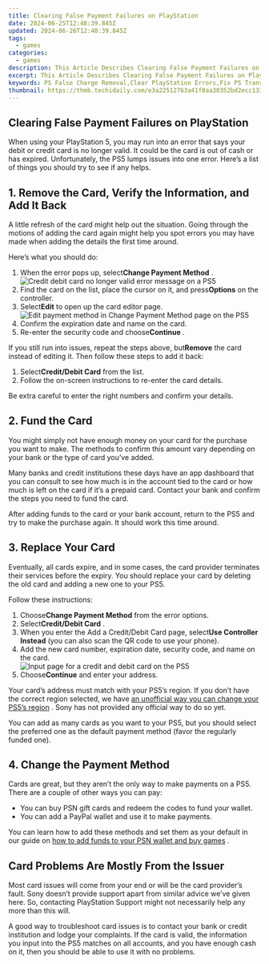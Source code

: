 ```yaml
---
title: Clearing False Payment Failures on PlayStation
date: 2024-06-25T12:48:39.845Z
updated: 2024-06-26T12:48:39.845Z
tags:
  - games
categories:
  - games
description: This Article Describes Clearing False Payment Failures on PlayStation
excerpt: This Article Describes Clearing False Payment Failures on PlayStation
keywords: PS False Charge Removal,Clear PlayStation Errors,Fix PS Transactions,Remove Console Payment Fails,Sony Game Purchase Fixes,PlayStation Credit Correction,Erase PS Payment Failures
thumbnail: https://thmb.techidaily.com/e3a22512763a41f8aa30352bd2ecc133cddafc4e3c879454c4fa681286b598fc.png
---
```


## Clearing False Payment Failures on PlayStation

 When using your PlayStation 5, you may run into an error that says your debit or credit card is no longer valid. It could be the card is out of cash or has expired. Unfortunately, the PS5 lumps issues into one error. Here’s a list of things you should try to see if any helps.

## 1\. Remove the Card, Verify the Information, and Add It Back

 A little refresh of the card might help out the situation. Going through the motions of adding the card again might help you spot errors you may have made when adding the details the first time around.

Here’s what you should do:

1. When the error pops up, select**Change Payment Method** .  
![Credit debit card no longer valid error message on a PS5](https://static1.makeuseofimages.com/wordpress/wp-content/uploads/2023/10/credit-debit-card-no-longer-valid-error-message-on-a-ps5.jpg)
2. Find the card on the list, place the cursor on it, and press**Options** on the controller.
3. Select**Edit** to open up the card editor page.  
![Edit payment method in Change Payment Method page on the PS5](https://static1.makeuseofimages.com/wordpress/wp-content/uploads/2023/10/edit-payment-method-in-change-payment-method-page-on-the-ps5.jpeg)
4. Confirm the expiration date and name on the card.
5. Re-enter the security code and choose**Continue** .

 If you still run into issues, repeat the steps above, but**Remove** the card instead of editing it. Then follow these steps to add it back:

1. Select**Credit/Debit Card** from the list.
2. Follow the on-screen instructions to re-enter the card details.

Be extra careful to enter the right numbers and confirm your details.

## 2\. Fund the Card

 You might simply not have enough money on your card for the purchase you want to make. The methods to confirm this amount vary depending on your bank or the type of card you’ve added.

 Many banks and credit institutions these days have an app dashboard that you can consult to see how much is in the account tied to the card or how much is left on the card if it’s a prepaid card. Contact your bank and confirm the steps you need to fund the card.

 After adding funds to the card or your bank account, return to the PS5 and try to make the purchase again. It should work this time around.

## 3\. Replace Your Card

 Eventually, all cards expire, and in some cases, the card provider terminates their services before the expiry. You should replace your card by deleting the old card and adding a new one to your PS5.

Follow these instructions:

1. Choose**Change Payment Method** from the error options.
2. Select**Credit/Debit Card** .
3. When you enter the Add a Credit/Debit Card page, select**Use Controller Instead** (you can also scan the QR code to use your phone).
4. Add the new card number, expiration date, security code, and name on the card.  
![Input page for a credit and debit card on the PS5](https://static1.makeuseofimages.com/wordpress/wp-content/uploads/2023/06/input-page-for-a-credit-debit-card-on-the-ps5.JPG)
5. Choose**Continue** and enter your address.

 Your card’s address must match with your PS5’s region. If you don’t have the correct region selected, we have [an unofficial way you can change your PS5’s region](https://www.makeuseof.com/how-to-unofficially-change-ps-store-region/) . Sony has not provided any official way to do so yet.

 You can add as many cards as you want to your PS5, but you should select the preferred one as the default payment method (favor the regularly funded one).

## 4\. Change the Payment Method

 Cards are great, but they aren’t the only way to make payments on a PS5\. There are a couple of other ways you can pay:

* You can buy PSN gift cards and redeem the codes to fund your wallet.
* You can add a PayPal wallet and use it to make payments.

 You can learn how to add these methods and set them as your default in our guide on [how to add funds to your PSN wallet and buy games](https://www.makeuseof.com/add-psn-wallet-funds-and-buy-games-on-ps5/) .

## Card Problems Are Mostly From the Issuer

 Most card issues will come from your end or will be the card provider’s fault. Sony doesn’t provide support apart from similar advice we’ve given here. So, contacting PlayStation Support might not necessarily help any more than this will.

 A good way to troubleshoot card issues is to contact your bank or credit institution and lodge your complaints. If the card is valid, the information you input into the PS5 matches on all accounts, and you have enough cash on it, then you should be able to use it with no problems.


<ins class="adsbygoogle"
     style="display:block"
     data-ad-format="autorelaxed"
     data-ad-client="ca-pub-7571918770474297"
     data-ad-slot="1223367746"></ins>



<ins class="adsbygoogle"
     style="display:block"
     data-ad-client="ca-pub-7571918770474297"
     data-ad-slot="8358498916"
     data-ad-format="auto"
     data-full-width-responsive="true"></ins>


